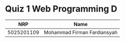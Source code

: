 # Quiz 1 Web Programming D

| **NRP** | **Name** | 
| ------------- | ------------- |
| 5025201109 | Mohammad Firman Fardiansyah |

